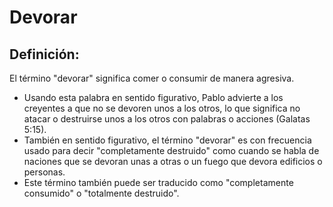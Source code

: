 # Devorar

## Definición: 

El término "devorar" significa comer o consumir de manera agresiva.

* Usando esta palabra en sentido figurativo, Pablo advierte a los creyentes a que no se devoren unos a los otros, lo que significa no atacar o destruirse unos a los otros con palabras o acciones (Galatas 5:15).
* También en sentido figurativo, el término "devorar" es con frecuencia usado para decir "completamente destruido" como cuando se habla de naciones que se devoran unas a otras o un fuego que devora edificios o personas.
* Este término también puede ser traducido como "completamente consumido" o "totalmente destruido".

